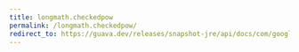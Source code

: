 ```yaml
---
title: longmath.checkedpow
permalink: /longmath.checkedpow/
redirect_to: https://guava.dev/releases/snapshot-jre/api/docs/com/google/common/math/LongMath.html#checkedPow-long-int-
---
```

